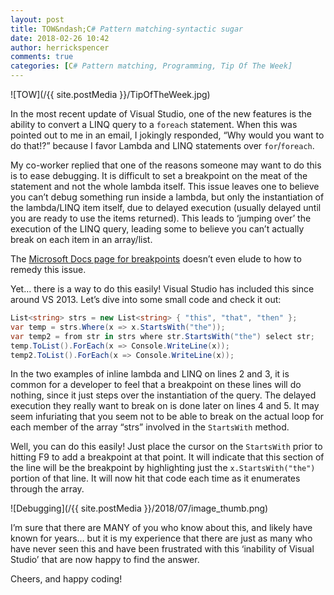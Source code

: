 ```yaml
---
layout: post
title: TOW&ndash;C# Pattern matching-syntactic sugar
date: 2018-02-26 10:42
author: herrickspencer
comments: true
categories: [C# Pattern matching, Programming, Tip Of The Week]
---
```

![TOW](/{{ site.postMedia }}/TipOfTheWeek.jpg)

In the most recent update of Visual Studio, one of the new features is the ability to convert a LINQ query to a `foreach` statement. When this was pointed out to me in an email, I jokingly responded, “Why would you want to do that!?” because I favor Lambda and LINQ statements over `for`/`foreach`.

My co-worker replied that one of the reasons someone may want to do this is to ease debugging. It is difficult to set a breakpoint on the meat of the statement and not the whole lambda itself. This issue leaves one to believe you can’t debug something run inside a lambda, but only the instantiation of the lambda/LINQ item itself, due to delayed execution (usually delayed until you are ready to use the items returned). This leads to ‘jumping over’ the execution of the LINQ query, leading some to believe you can’t actually break on each item in an array/list.

The [Microsoft Docs page for breakpoints](https://msdn.microsoft.com/en-us/library/5557y8b4.aspx) doesn’t even elude to how to remedy this issue.

Yet… there is a way to do this easily! Visual Studio has included this since around VS 2013. Let’s dive into some small code and check it out:

```csharp
List<string> strs = new List<string> { "this", "that", "then" };
var temp = strs.Where(x => x.StartsWith("the"));
var temp2 = from str in strs where str.StartsWith("the") select str;
temp.ToList().ForEach(x => Console.WriteLine(x));
temp2.ToList().ForEach(x => Console.WriteLine(x));
```

In the two examples of inline lambda and LINQ on lines 2 and 3, it is common for a developer to feel that a breakpoint on these lines will do nothing, since it just steps over the instantiation of the query. The delayed execution they really want to break on is done later on lines 4 and 5. It may seem infuriating that you seem not to be able to break on the actual loop for each member of the array “strs” involved in the `StartsWith` method.

Well, you can do this easily! Just place the cursor on the `StartsWith` prior to hitting F9 to add a breakpoint at that point. It will indicate that this section of the line will be the breakpoint by highlighting just the `x.StartsWith("the")` portion of that line. It will now hit that code each time as it enumerates through the array.

![Debugging](/{{ site.postMedia }}/2018/07/image_thumb.png)

I’m sure that there are MANY of you who know about this, and likely have known for years… but it is my experience that there are just as many who have never seen this and have been frustrated with this ‘inability of Visual Studio’ that are now happy to find the answer.

Cheers, and happy coding!
